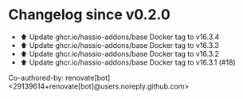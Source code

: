 # Changelog since v0.2.0
- ⬆️ Update ghcr.io/hassio-addons/base Docker tag to v16.3.4 
- ⬆️ Update ghcr.io/hassio-addons/base Docker tag to v16.3.3 
- ⬆️ Update ghcr.io/hassio-addons/base Docker tag to v16.3.2 
- ⬆️ Update ghcr.io/hassio-addons/base Docker tag to v16.3.1 (#18)

Co-authored-by: renovate[bot] <29139614+renovate[bot]@users.noreply.github.com> 
